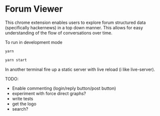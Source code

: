 # Forum Viewer

This chrome extension enables users to explore forum structured data (specifically hackernews) in a top down manner. This allows for easy understanding of the flow of conversations over time.

To run in development mode  

```sh
yarn

yarn start
```

In another terminal fire up a static server with live reload (i like live-server).


TODO:
- Enable commenting (login/reply button/post button)
- experiment with force direct graphs?
- write tests
- get the logo
- search?
